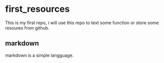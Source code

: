 # first_resources
This is my first repo, i will use this repo to text some function or store some resoures from github.
## markdown
markdown is a simple langguage.
